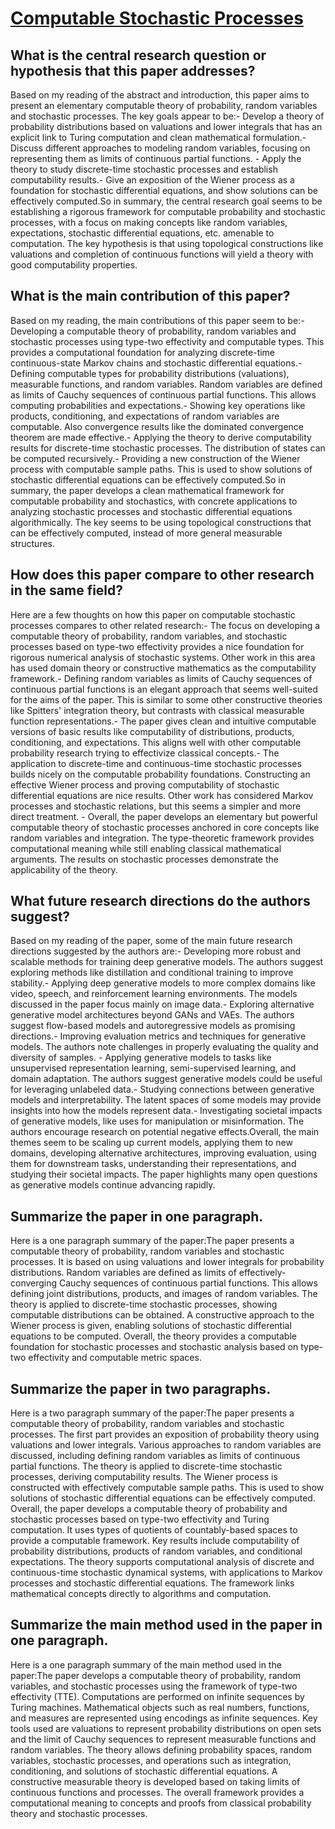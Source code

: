 # [Computable Stochastic Processes](https://arxiv.org/abs/1409.4667)

## What is the central research question or hypothesis that this paper addresses?

 Based on my reading of the abstract and introduction, this paper aims to present an elementary computable theory of probability, random variables and stochastic processes. The key goals appear to be:- Develop a theory of probability distributions based on valuations and lower integrals that has an explicit link to Turing computation and clean mathematical formulation.- Discuss different approaches to modeling random variables, focusing on representing them as limits of continuous partial functions. - Apply the theory to study discrete-time stochastic processes and establish computability results.- Give an exposition of the Wiener process as a foundation for stochastic differential equations, and show solutions can be effectively computed.So in summary, the central research goal seems to be establishing a rigorous framework for computable probability and stochastic processes, with a focus on making concepts like random variables, expectations, stochastic differential equations, etc. amenable to computation. The key hypothesis is that using topological constructions like valuations and completion of continuous functions will yield a theory with good computability properties.


## What is the main contribution of this paper?

 Based on my reading, the main contributions of this paper seem to be:- Developing a computable theory of probability, random variables and stochastic processes using type-two effectivity and computable types. This provides a computational foundation for analyzing discrete-time continuous-state Markov chains and stochastic differential equations.- Defining computable types for probability distributions (valuations), measurable functions, and random variables. Random variables are defined as limits of Cauchy sequences of continuous partial functions. This allows computing probabilities and expectations.- Showing key operations like products, conditioning, and expectations of random variables are computable. Also convergence results like the dominated convergence theorem are made effective.- Applying the theory to derive computability results for discrete-time stochastic processes. The distribution of states can be computed recursively.- Providing a new construction of the Wiener process with computable sample paths. This is used to show solutions of stochastic differential equations can be effectively computed.So in summary, the paper develops a clean mathematical framework for computable probability and stochastics, with concrete applications to analyzing stochastic processes and stochastic differential equations algorithmically. The key seems to be using topological constructions that can be effectively computed, instead of more general measurable structures.


## How does this paper compare to other research in the same field?

 Here are a few thoughts on how this paper on computable stochastic processes compares to other related research:- The focus on developing a computable theory of probability, random variables, and stochastic processes based on type-two effectivity provides a nice foundation for rigorous numerical analysis of stochastic systems. Other work in this area has used domain theory or constructive mathematics as the computability framework.- Defining random variables as limits of Cauchy sequences of continuous partial functions is an elegant approach that seems well-suited for the aims of the paper. This is similar to some other constructive theories like Spitters' integration theory, but contrasts with classical measurable function representations.- The paper gives clean and intuitive computable versions of basic results like computability of distributions, products, conditioning, and expectations. This aligns well with other computable probability research trying to effectivize classical concepts.- The application to discrete-time and continuous-time stochastic processes builds nicely on the computable probability foundations. Constructing an effective Wiener process and proving computability of stochastic differential equations are nice results. Other work has considered Markov processes and stochastic relations, but this seems a simpler and more direct treatment. - Overall, the paper develops an elementary but powerful computable theory of stochastic processes anchored in core concepts like random variables and integration. The type-theoretic framework provides computational meaning while still enabling classical mathematical arguments. The results on stochastic processes demonstrate the applicability of the theory.


## What future research directions do the authors suggest?

 Based on my reading of the paper, some of the main future research directions suggested by the authors are:- Developing more robust and scalable methods for training deep generative models. The authors suggest exploring methods like distillation and conditional training to improve stability.- Applying deep generative models to more complex domains like video, speech, and reinforcement learning environments. The models discussed in the paper focus mainly on image data.- Exploring alternative generative model architectures beyond GANs and VAEs. The authors suggest flow-based models and autoregressive models as promising directions.- Improving evaluation metrics and techniques for generative models. The authors note challenges in properly evaluating the quality and diversity of samples. - Applying generative models to tasks like unsupervised representation learning, semi-supervised learning, and domain adaptation. The authors suggest generative models could be useful for leveraging unlabeled data.- Studying connections between generative models and interpretability. The latent spaces of some models may provide insights into how the models represent data.- Investigating societal impacts of generative models, like uses for manipulation or misinformation. The authors encourage research on potential negative effects.Overall, the main themes seem to be scaling up current models, applying them to new domains, developing alternative architectures, improving evaluation, using them for downstream tasks, understanding their representations, and studying their societal impacts. The paper highlights many open questions as generative models continue advancing rapidly.


## Summarize the paper in one paragraph.

 Here is a one paragraph summary of the paper:The paper presents a computable theory of probability, random variables and stochastic processes. It is based on using valuations and lower integrals for probability distributions. Random variables are defined as limits of effectively-converging Cauchy sequences of continuous partial functions. This allows defining joint distributions, products, and images of random variables. The theory is applied to discrete-time stochastic processes, showing computable distributions can be obtained. A constructive approach to the Wiener process is given, enabling solutions of stochastic differential equations to be computed. Overall, the theory provides a computable foundation for stochastic processes and stochastic analysis based on type-two effectivity and computable metric spaces.


## Summarize the paper in two paragraphs.

 Here is a two paragraph summary of the paper:The paper presents a computable theory of probability, random variables and stochastic processes. The first part provides an exposition of probability theory using valuations and lower integrals. Various approaches to random variables are discussed, including defining random variables as limits of continuous partial functions. The theory is applied to discrete-time stochastic processes, deriving computability results. The Wiener process is constructed with effectively computable sample paths. This is used to show solutions of stochastic differential equations can be effectively computed. Overall, the paper develops a computable theory of probability and stochastic processes based on type-two effectivity and Turing computation. It uses types of quotients of countably-based spaces to provide a computable framework. Key results include computability of probability distributions, products of random variables, and conditional expectations. The theory supports computational analysis of discrete and continuous-time stochastic dynamical systems, with applications to Markov processes and stochastic differential equations. The framework links mathematical concepts directly to algorithms and computation.


## Summarize the main method used in the paper in one paragraph.

 Here is a one paragraph summary of the main method used in the paper:The paper develops a computable theory of probability, random variables, and stochastic processes using the framework of type-two effectivity (TTE). Computations are performed on infinite sequences by Turing machines. Mathematical objects such as real numbers, functions, and measures are represented using encodings as infinite sequences. Key tools used are valuations to represent probability distributions on open sets and the limit of Cauchy sequences to represent measurable functions and random variables. The theory allows defining probability spaces, random variables, stochastic processes, and operations such as integration, conditioning, and solutions of stochastic differential equations. A constructive measurable theory is developed based on taking limits of continuous functions and processes. The overall framework provides a computational meaning to concepts and proofs from classical probability theory and stochastic processes.
